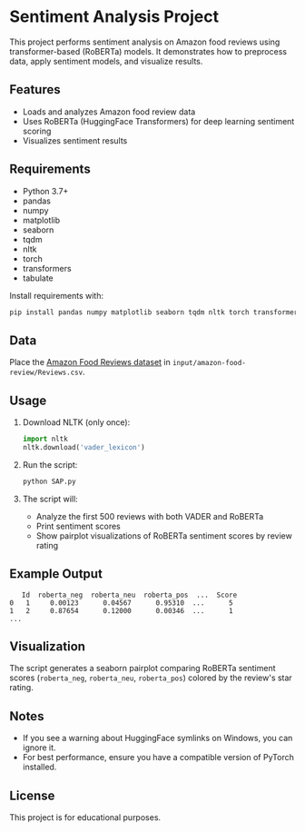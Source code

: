 # Sentiment Analysis Project

This project performs sentiment analysis on Amazon food reviews using transformer-based (RoBERTa) models. It demonstrates how to preprocess data, apply sentiment models, and visualize results.

## Features

- Loads and analyzes Amazon food review data
- Uses RoBERTa (HuggingFace Transformers) for deep learning sentiment scoring
- Visualizes sentiment results

## Requirements

- Python 3.7+
- pandas
- numpy
- matplotlib
- seaborn
- tqdm
- nltk
- torch
- transformers
- tabulate

Install requirements with:
```bash
pip install pandas numpy matplotlib seaborn tqdm nltk torch transformers tabulate
```

## Data

Place the [Amazon Food Reviews dataset](https://www.kaggle.com/datasets/snap/amazon-fine-food-reviews) in `input/amazon-food-review/Reviews.csv`.

## Usage

1. Download NLTK (only once):
    ```python
    import nltk
    nltk.download('vader_lexicon')
    ```

2. Run the script:
    ```bash
    python SAP.py
    ```

3. The script will:
    - Analyze the first 500 reviews with both VADER and RoBERTa
    - Print sentiment scores
    - Show pairplot visualizations of RoBERTa sentiment scores by review rating

## Example Output

```
   Id  roberta_neg  roberta_neu  roberta_pos  ...  Score
0   1     0.00123      0.04567      0.95310  ...      5
1   2     0.87654      0.12000      0.00346  ...      1
...
```

## Visualization

The script generates a seaborn pairplot comparing RoBERTa sentiment scores (`roberta_neg`, `roberta_neu`, `roberta_pos`) colored by the review's star rating.

## Notes

- If you see a warning about HuggingFace symlinks on Windows, you can ignore it.
- For best performance, ensure you have a compatible version of PyTorch installed.

## License

This project is for educational purposes.
